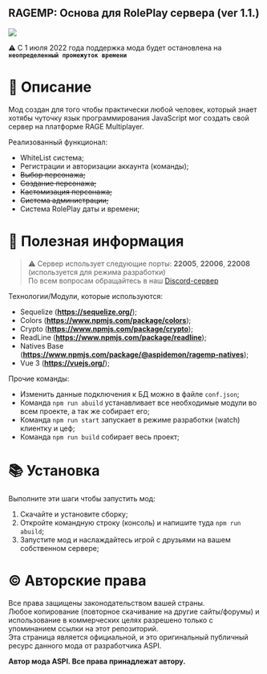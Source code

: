 ## RAGEMP: Основа для RolePlay сервера (ver 1.1.)
![](https://cdn.discordapp.com/attachments/964767885270581298/989902053176381590/test.png)

⚠ С 1 июля 2022 года поддержка мода будет остановлена на **`неопределенный промежуток времени`**

# 📃 Описание
Мод создан для того чтобы практически любой человек, который знает хотябы чуточку язык программирования JavaScript мог создать свой сервер на платформе RAGE Multiplayer.

Реализованный функционал:
- WhiteList система;
- Регистрации и авторизации аккаунта (команды);
- ~~Выбор персонажа;~~
- ~~Создание персонажа;~~
- ~~Кастомизация персонажа;~~
- ~~Система администрации;~~
- Система RolePlay даты и времени;

# 📌 Полезная информация
> ⚠ Сервер использует следующие порты: **22005**, **22006**, **22008** (используется для режима разработки)<br />
> По всем вопросам обращайтесь в наш [Discord-сервер](https://dscrd.in/basicmode)

Технологии/Модули, которые используются:
- Sequelize (__https://sequelize.org/__);
- Colors (__https://www.npmjs.com/package/colors__);
- Crypto (__https://www.npmjs.com/package/crypto__);
- ReadLine (__https://www.npmjs.com/package/readline__);
- Natives Base (__https://www.npmjs.com/package/@aspidemon/ragemp-natives__);
- Vue 3 (__https://vuejs.org/__);

Прочие команды:
- Изменить данные подключения к БД можно в файле `conf.json`;
- Команда `npm run abuild` устанавливает все необходимые модули во всем проекте, а так же собирает его;
- Команда `npm run start` запускает в режиме разработки (watch) клиентку и цеф;
- Команда `npm run build` собирает весь проект;

# 📚 Установка
Выполните эти шаги чтобы запустить мод:
1. Скачайте и установите сборку;
2. Откройте командную строку (консоль) и напишите туда `npm run abuild`;
3. Запустите мод и наслаждайтесь игрой с друзьями на вашем собственном сервере;

# © Авторские права
Все права защищены законодательством вашей страны.<br>
Любое копирование (повторное скачивание на другие сайты/форумы) и использование в коммерческих целях разрешено только с упоминанием ссылки на этот репозиторий.<br>
Эта страница является официальной, и это оригинальный публичный ресурс данного мода от разработчика ASPI.<br>

**Автор мода ASPI. Все права принадлежат автору.**
